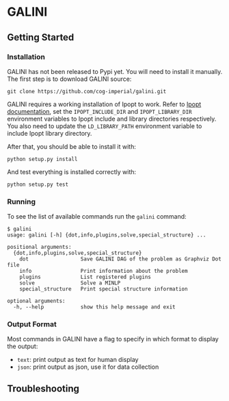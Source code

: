 # GALINI


## Getting Started

### Installation

GALINI has not been released to Pypi yet. You will need to install it manually.
The first step is to download GALINI source:

    git clone https://github.com/cog-imperial/galini.git

GALINI requires a working installation of Ipopt to work.
Refer to [Ipopt documentation](https://www.coin-or.org/Ipopt/documentation/node10.html), set the `IPOPT_INCLUDE_DIR`
and `IPOPT_LIBRARY_DIR` environment variables to Ipopt include and library directories respectively. You also need
to update the `LD_LIBRARY_PATH` environment variable to include Ipopt library directory.

After that, you should be able to install it with:

    python setup.py install

And test everything is installed correctly with:

    python setup.py test


### Running

To see the list of available commands run the `galini` command:

```
$ galini
usage: galini [-h] {dot,info,plugins,solve,special_structure} ...

positional arguments:
  {dot,info,plugins,solve,special_structure}
    dot                 Save GALINI DAG of the problem as Graphviz Dot file
    info                Print information about the problem
    plugins             List registered plugins
    solve               Solve a MINLP
    special_structure   Print special structure information

optional arguments:
  -h, --help            show this help message and exit
```

### Output Format

Most commands in GALINI have a flag to specify in which format to display the output:

 * `text`: print output as text for human display
 * `json`: print output as json, use it for data collection


## Troubleshooting

